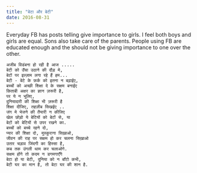 ```yaml
---
title: "बेटा और बेटी"
date: 2016-08-31
---
```


Everyday FB has posts telling give importance to girls. I feel both boys and girls are equal. Sons also take care of the parents. People using FB are educated enough and the should not be giving importance to one over the other.

```poem
अजीब विडंबना हो रही है आज .....
बेटी को उँचा उठाने की दौड़ मे,
बेटों पर इल्ज़ाम लगा रहे हैं हम...
बेटी - बेटे के फ़र्क को इतना न बढ़ाईए,
बच्चों को अच्छी शिक्षा दे के सक्षम बनाईए
किताबी अक्षर का ज्ञान ज़रूरी है,
पर ये न भूलिए,
दुनियादारी की शिक्षा भी ज़रूरी है
शिक्षा दीजिए, तहज़ीब सिखईए ..
जंग मे भेजने की तैयारी न कीजिए
खेल छोड़ो ये बेटियों को बेटों से, या
बेटों को बेटियों से उपर रखने का.
बच्चों को बच्चे रहने दो,
प्यार की शिक्षा दो, मुस्कुराना सिख़ाओ,
जीवन की राह पर सक्षम हो कर चलना सिख़ाओ
उतार चड़ाव जिंदगी का हिस्सा है,
कब तक उंगली थाम कर चलाओगे.
सक्षम होंगे तो कदम न डगमगाएँगे
बेटा हो या बेटी, दुनिया को न बाँटो कभी,
बेटी घर का मान है, तो बेटा घर की शान है.
```
